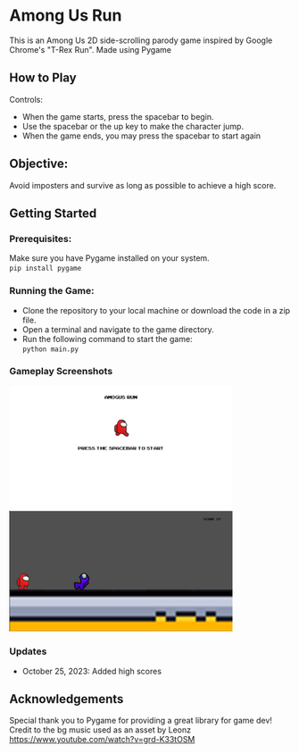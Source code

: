 # Among Us Run
This is an Among Us 2D side-scrolling parody game inspired by Google Chrome's "T-Rex Run". Made using Pygame

## How to Play
Controls:
- When the game starts, press the spacebar to begin.
- Use the spacebar or the up key to make the character jump.
- When the game ends, you may press the spacebar to start again

## Objective:
Avoid imposters and survive as long as possible to achieve a high score.

## Getting Started

### Prerequisites:

Make sure you have Pygame installed on your system. </br>
`pip install pygame`

### Running the Game:
- Clone the repository to your local machine or download the code in a zip file.
- Open a terminal and navigate to the game directory.
- Run the following command to start the game: </br>
`python main.py`

### Gameplay Screenshots
<img src="menusc.JPG" alt="Alt Text" style="width:400px;">
<img src="screenshot.JPG" alt="Alt Text" style="width:400px;">

### Updates
- October 25, 2023: Added high scores

## Acknowledgements
Special thank you to Pygame for providing a great library for game dev!
Credit to the bg music used as an asset by Leonz https://www.youtube.com/watch?v=grd-K33tOSM
